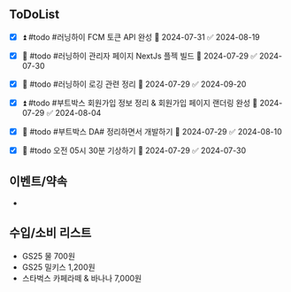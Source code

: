 
## ToDoList
- [x] ⏫ #todo #러닝하이 FCM 토큰 API 완성 📅 2024-07-31 ✅ 2024-08-19
- [x] 🔼 #todo #러닝하이 관리자 페이지 NextJs 플젝 빌드 📅 2024-07-29 ✅ 2024-07-30
- [x] 🔼  #todo #러닝하이 로깅 관련 정리 🛫 2024-07-29 ✅ 2024-09-20
- [x] ⏫ #todo #부트박스 회원가입 정보 정리 & 회원가입 페이지 랜더링 완성 📅 2024-07-29 ✅ 2024-08-04
- [x] 🔼 #todo #부트박스 DA# 정리하면서 개발하기 🛫 2024-07-29 ✅ 2024-08-10
- [x] 🔼 #todo 오전 05시 30분 기상하기 📅 2024-07-29 ✅ 2024-07-30


## 이벤트/약속
- <!-- 예정된 약속 or 예상치 못하게 발생한 이벤트 -->

## 수입/소비 리스트
- <!-- 얼만큼 썼는지 -->GS25 물 700원
- GS25 밀키스 1,200원
- 스타벅스 카페라떼 & 바나나 7,000원



